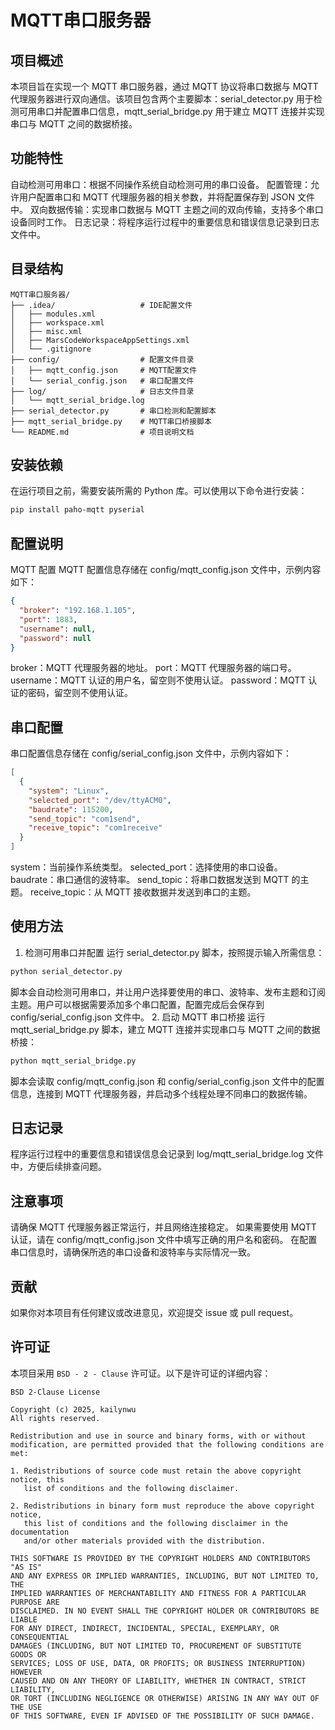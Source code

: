 # MQTT串口服务器
## 项目概述
本项目旨在实现一个 MQTT 串口服务器，通过 MQTT 协议将串口数据与 MQTT 代理服务器进行双向通信。该项目包含两个主要脚本：serial_detector.py 用于检测可用串口并配置串口信息，mqtt_serial_bridge.py 用于建立 MQTT 连接并实现串口与 MQTT 之间的数据桥接。
## 功能特性
自动检测可用串口：根据不同操作系统自动检测可用的串口设备。
配置管理：允许用户配置串口和 MQTT 代理服务器的相关参数，并将配置保存到 JSON 文件中。
双向数据传输：实现串口数据与 MQTT 主题之间的双向传输，支持多个串口设备同时工作。
日志记录：将程序运行过程中的重要信息和错误信息记录到日志文件中。
## 目录结构
```plaintext
MQTT串口服务器/
├── .idea/                   # IDE配置文件
│   ├── modules.xml
│   ├── workspace.xml
│   ├── misc.xml
│   ├── MarsCodeWorkspaceAppSettings.xml
│   └── .gitignore
├── config/                  # 配置文件目录
│   ├── mqtt_config.json     # MQTT配置文件
│   └── serial_config.json   # 串口配置文件
├── log/                     # 日志文件目录
│   └── mqtt_serial_bridge.log
├── serial_detector.py       # 串口检测和配置脚本
├── mqtt_serial_bridge.py    # MQTT串口桥接脚本
└── README.md                # 项目说明文档
```
## 安装依赖
在运行项目之前，需要安装所需的 Python 库。可以使用以下命令进行安装：

```bash
pip install paho-mqtt pyserial
```
## 配置说明
MQTT 配置
MQTT 配置信息存储在 config/mqtt_config.json 文件中，示例内容如下：
```json
{
  "broker": "192.168.1.105",
  "port": 1883,
  "username": null,
  "password": null
}
```
broker：MQTT 代理服务器的地址。
port：MQTT 代理服务器的端口号。
username：MQTT 认证的用户名，留空则不使用认证。
password：MQTT 认证的密码，留空则不使用认证。
## 串口配置
串口配置信息存储在 config/serial_config.json 文件中，示例内容如下：

```json
[
  {
    "system": "Linux",
    "selected_port": "/dev/ttyACM0",
    "baudrate": 115200,
    "send_topic": "com1send",
    "receive_topic": "com1receive"
  }
]
```
system：当前操作系统类型。
selected_port：选择使用的串口设备。
baudrate：串口通信的波特率。
send_topic：将串口数据发送到 MQTT 的主题。
receive_topic：从 MQTT 接收数据并发送到串口的主题。
## 使用方法
1. 检测可用串口并配置
运行 serial_detector.py 脚本，按照提示输入所需信息：

```bash
python serial_detector.py
```
脚本会自动检测可用串口，并让用户选择要使用的串口、波特率、发布主题和订阅主题。用户可以根据需要添加多个串口配置，配置完成后会保存到 config/serial_config.json 文件中。
2. 启动 MQTT 串口桥接
运行 mqtt_serial_bridge.py 脚本，建立 MQTT 连接并实现串口与 MQTT 之间的数据桥接：

```bash
python mqtt_serial_bridge.py
```
脚本会读取 config/mqtt_config.json 和 config/serial_config.json 文件中的配置信息，连接到 MQTT 代理服务器，并启动多个线程处理不同串口的数据传输。
## 日志记录
程序运行过程中的重要信息和错误信息会记录到 log/mqtt_serial_bridge.log 文件中，方便后续排查问题。
## 注意事项
请确保 MQTT 代理服务器正常运行，并且网络连接稳定。
如果需要使用 MQTT 认证，请在 config/mqtt_config.json 文件中填写正确的用户名和密码。
在配置串口信息时，请确保所选的串口设备和波特率与实际情况一致。
## 贡献
如果你对本项目有任何建议或改进意见，欢迎提交 issue 或 pull request。
## 许可证
本项目采用 `BSD - 2 - Clause` 许可证。以下是许可证的详细内容：

```plaintext
BSD 2-Clause License

Copyright (c) 2025, kailynwu
All rights reserved.

Redistribution and use in source and binary forms, with or without
modification, are permitted provided that the following conditions are met:

1. Redistributions of source code must retain the above copyright notice, this
   list of conditions and the following disclaimer.

2. Redistributions in binary form must reproduce the above copyright notice,
   this list of conditions and the following disclaimer in the documentation
   and/or other materials provided with the distribution.

THIS SOFTWARE IS PROVIDED BY THE COPYRIGHT HOLDERS AND CONTRIBUTORS "AS IS"
AND ANY EXPRESS OR IMPLIED WARRANTIES, INCLUDING, BUT NOT LIMITED TO, THE
IMPLIED WARRANTIES OF MERCHANTABILITY AND FITNESS FOR A PARTICULAR PURPOSE ARE
DISCLAIMED. IN NO EVENT SHALL THE COPYRIGHT HOLDER OR CONTRIBUTORS BE LIABLE
FOR ANY DIRECT, INDIRECT, INCIDENTAL, SPECIAL, EXEMPLARY, OR CONSEQUENTIAL
DAMAGES (INCLUDING, BUT NOT LIMITED TO, PROCUREMENT OF SUBSTITUTE GOODS OR
SERVICES; LOSS OF USE, DATA, OR PROFITS; OR BUSINESS INTERRUPTION) HOWEVER
CAUSED AND ON ANY THEORY OF LIABILITY, WHETHER IN CONTRACT, STRICT LIABILITY,
OR TORT (INCLUDING NEGLIGENCE OR OTHERWISE) ARISING IN ANY WAY OUT OF THE USE
OF THIS SOFTWARE, EVEN IF ADVISED OF THE POSSIBILITY OF SUCH DAMAGE.
```